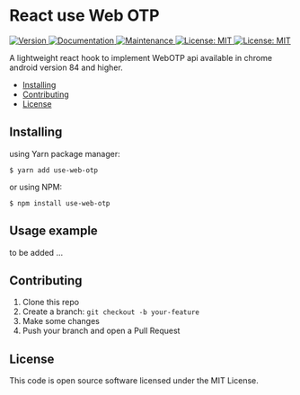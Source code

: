 # React use Web OTP

<p>
  <a href="https://www.npmjs.com/package/use-web-otp" target="_blank">
    <img alt="Version" src="https://img.shields.io/npm/v/use-web-otp.svg">
  </a>
  <a href="https://github.com/electather/use-web-otp#readme" target="_blank">
    <img alt="Documentation" src="https://img.shields.io/badge/documentation-yes-brightgreen.svg" />
  </a>
  <a href="https://github.com/electather/use-web-otp/graphs/commit-activity" target="_blank">
    <img alt="Maintenance" src="https://img.shields.io/badge/Maintained%3F-yes-green.svg" />
  </a>
  <a href="https://github.com/electather/use-web-otp/blob/master/LICENSE" target="_blank">
    <img alt="License: MIT" src="https://img.shields.io/github/license/electather/use-web-otp" />
  </a>
  <a href="https://bundlephobia.com/package/use-web-otp" target="_blank">
    <img alt="License: MIT" src="https://img.shields.io/bundlephobia/minzip/use-web-otp" />
  </a>
</p>

A lightweight react hook to implement WebOTP api available in chrome android version 84 and higher.

- [Installing](#installing)
- [Contributing](#contributing)
- [License](#license)

## Installing

using Yarn package manager:

```
$ yarn add use-web-otp
```

or using NPM:

```
$ npm install use-web-otp
```

## Usage example

to be added ...

## Contributing

1. Clone this repo
2. Create a branch: `git checkout -b your-feature`
3. Make some changes
4. Push your branch and open a Pull Request

## License

This code is open source software licensed under the MIT License.
